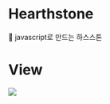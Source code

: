 # Hearthstone
🗿 javascript로 만드는 하스스톤
# View
![](https://images.velog.io/images/nsunny0908/post/37f72f59-2455-4a88-b6ac-bac9558fc1b4/ston.gif)
